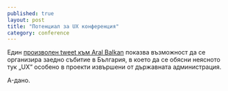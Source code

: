 ```yaml
---
published: true
layout: post
title: "Потенциал за UX конференция"
category: conference
---
```

Един [произволен tweet към Aral Balkan](https://twitter.com/obshtestvobg/status/507236792492634112) показва възможност да се организира заедно събитие в България, в което да се обясни неясното тук „UX“ особено в проекти извършени от държавната администрация.

A-дано.
